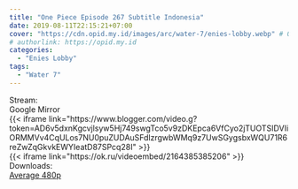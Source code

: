 ```yaml
---
title: "One Piece Episode 267 Subtitle Indonesia"
date: 2019-08-11T22:15:21+07:00
cover: "https://cdn.opid.my.id/images/arc/water-7/enies-lobby.webp" # Optional, cover
# authorlink: https://opid.my.id
categories:
  - "Enies Lobby"
tags:
  - "Water 7"
---
```

<div class="ui menu violet borderless inverted">
  <div class="header item active">
        Stream:
    </div>
  <a class="active item" data-tab="google">
    <i class="google drive icon"></i> Google
  </a>
  <a class="item nounderline" data-tab="mirror">
    <i class="odnoklassniki icon"></i> Mirror
  </a>
</div>
<div class="ui bottom attached tab segment active" style="border:0 !important;" data-tab="google">
 {{< iframe link="https://www.blogger.com/video.g?token=AD6v5dxnKgcvjlsyw5Hj749swgTco5v9zDKEpca6VfCyo2jTUOTSIDVIiORMMVv4CqULos7NU0puZUDAuSFdlzrgwbWMq9z7UwSGygsbxWQU71R6reZwZqGkvkEWYIeatD87SPcq28I" >}}
</div>
<div class="ui bottom attached tab segment" style="border:0 !important;" data-tab="mirror">
{{< iframe link="https://ok.ru/videoembed/2164385385206" >}}
</div>
<div class="ui menu violet borderless inverted">
  <div class="header item active">
        Downloads:
    </div>
  <a class="item nounderline" href="https://ouo.io/CPZ3tZY" target="_blank" rel="dofollow"><i class="google drive icon"></i>
    Average 480p</a>
</div>